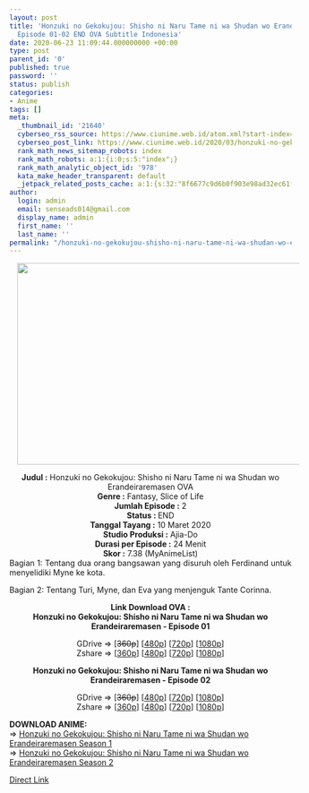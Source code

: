 ```yaml
---
layout: post
title: 'Honzuki no Gekokujou: Shisho ni Naru Tame ni wa Shudan wo Erandeiraremasen
  Episode 01-02 END OVA Subtitle Indonesia'
date: 2020-06-23 11:09:44.000000000 +00:00
type: post
parent_id: '0'
published: true
password: ''
status: publish
categories:
- Anime
tags: []
meta:
  _thumbnail_id: '21640'
  cyberseo_rss_source: https://www.ciunime.web.id/atom.xml?start-index=1051&max-results=150
  cyberseo_post_link: https://www.ciunime.web.id/2020/03/honzuki-no-gekokujou-shisho-ni-naru.html
  rank_math_news_sitemap_robots: index
  rank_math_robots: a:1:{i:0;s:5:"index";}
  rank_math_analytic_object_id: '978'
  kata_make_header_transparent: default
  _jetpack_related_posts_cache: a:1:{s:32:"8f6677c9d6b0f903e98ad32ec61f8deb";a:2:{s:7:"expires";i:1644732620;s:7:"payload";a:0:{}}}
author:
  login: admin
  email: senseads014@gmail.com
  display_name: admin
  first_name: ''
  last_name: ''
permalink: "/honzuki-no-gekokujou-shisho-ni-naru-tame-ni-wa-shudan-wo-erandeiraremasen-episode-01-02-end-ova-subtitle-indonesia/"
---
```

<div class="separator" style="clear: both; text-align: center;"><a href="https://1.bp.blogspot.com/-xr_86qQOS84/Xmex3A3gLPI/AAAAAAAAd8Q/XqHYrENNHPMspMX55fthrsAmb74B_R7cgCLcBGAsYHQ/s1600/Honzuki%2Bno%2BGekokujou%2B-%2BShisho%2Bni%2BNaru%2BTame%2Bni%2Bwa%2BShudan%2Bwo%2BErandeiraremasen.jpg" imageanchor="1" style="margin-left: 1em; margin-right: 1em;"><img border="0" data-original-height="720" data-original-width="1280" height="360" src="{{ site.baseurl }}/assets/2020/06/Honzuki%2Bno%2BGekokujou%2B-%2BShisho%2Bni%2BNaru%2BTame%2Bni%2Bwa%2BShudan%2Bwo%2BErandeiraremasen.jpg" width="640" /></a></div>
<p>
<div style="text-align: center;"><b>Judul</b><b><b>&nbsp;</b>:</b>&nbsp;Honzuki no Gekokujou: Shisho ni Naru Tame ni wa Shudan wo Erandeiraremasen OVA</div>
<div style="text-align: center;"><b>Genre :</b>&nbsp;Fantasy, Slice of Life</div>
<div style="text-align: center;"><b>Jumlah Episode :</b>&nbsp;2<br /><b>Status :&nbsp;</b>END<br /><b>Tanggal Tayang :</b>&nbsp;10 Maret 2020<br /><b>Studio Produksi :</b>&nbsp;Ajia-Do<br /><b>Durasi per Episode :</b>&nbsp;24 Menit</div>
<div style="text-align: center;"><b>Skor :</b>&nbsp;7.38 (MyAnimeList)</div>
<div style="text-align: center;"></div>
<div style="text-align: justify;">Bagian 1: Tentang dua orang bangsawan yang disuruh oleh Ferdinand untuk menyelidiki Myne ke kota.</p>
<p>Bagian 2: Tentang Turi, Myne, dan Eva yang menjenguk Tante Corinna.</p></div>
<div style="text-align: justify;"></div>
<div style="text-align: justify;"></div>
<div style="text-align: center;"><b>Link Download&nbsp;OVA&nbsp;:</b></div>
<div style="text-align: center;"><b>Honzuki no Gekokujou: Shisho ni Naru Tame ni wa Shudan wo Erandeiraremasen&nbsp;- Episode 01</b></p>
<div style="text-align: center;">GDrive =&gt; [<strike>360p</strike>] [<a href="https://drive.google.com/uc?export=download&amp;id=1VrspJE05gnZTjX3gYVgmveI3ToI-bxfG" target="_blank" rel="noopener">480p</a>] [<a href="https://drive.google.com/uc?export=download&amp;id=1ZRbZ5_vwg9jtncl5eleiT3VOmqk12Ap-" target="_blank" rel="noopener">720p</a>] [<a href="https://drive.google.com/uc?id=1E3igDHS67wPqzcrQtKweaC90jthzx6JX" target="_blank" rel="noopener">1080p</a>]<br />Zshare =&gt; [<a href="https://www42.zippyshare.com/v/LGXvwkvm/file.html" target="_blank" rel="noopener">360p</a>] [<a href="https://www58.zippyshare.com/v/EoRxeh18/file.html" target="_blank" rel="noopener">480p</a>] [<a href="https://www30.zippyshare.com/v/7EsALGuS/file.html" target="_blank" rel="noopener">720p</a>] [<a href="https://www17.zippyshare.com/v/AFUteF0d/file.html" target="_blank" rel="noopener">1080p</a>]</p>
<p><b>Honzuki no Gekokujou: Shisho ni Naru Tame ni wa Shudan wo Erandeiraremasen&nbsp;- Episode 02</b></p>
<p>GDrive =&gt; [<strike>360p</strike>] [<a href="https://drive.google.com/uc?export=download&amp;id=1XE5tKEOn-5VO4Pr3-omRgptFpAb_wUy9" target="_blank" rel="noopener">480p</a>] [<a href="https://drive.google.com/uc?export=download&amp;id=1XWuUnIWCw0t4GvMb6O__3MOXBv6CR2iX" target="_blank" rel="noopener">720p</a>] [<a href="https://drive.google.com/uc?id=1hW4vDkZDQ1uwVDMbK9OBaJ65QJotrfiB" target="_blank" rel="noopener">1080p</a>]<br />Zshare =&gt; [<a href="https://www67.zippyshare.com/v/of2nzdMj/file.html" target="_blank" rel="noopener">360p</a>] [<a href="https://www44.zippyshare.com/v/vMUmkYa7/file.html" target="_blank" rel="noopener">480p</a>] [<a href="https://www84.zippyshare.com/v/YDE04Old/file.html" target="_blank" rel="noopener">720p</a>] [<a href="https://www20.zippyshare.com/v/jmYNSpbu/file.html" target="_blank" rel="noopener">1080p</a>]
<div style="text-align: left;"></div>
<div style="text-align: left;"></div>
<div style="text-align: left;"><b>DOWNLOAD ANIME:</b></div>
<div style="text-align: left;"></div>
<div style="text-align: left;">
<div style="text-align: left;">=&gt;&nbsp;<a href="https://www.ciunime.web.id/2019/12/honzuki-no-gekokujou-shisho-ni-naru.html" target="_blank" rel="noopener">Honzuki no Gekokujou: Shisho ni Naru Tame ni wa Shudan wo Erandeiraremasen Season 1</a></div>
<div style="text-align: left;">=&gt;&nbsp;<a href="https://www.ciunime.web.id/2020/06/honzuki-no-gekokujou-shisho-ni-naru.html" target="_blank" rel="noopener">Honzuki no Gekokujou: Shisho ni Naru Tame ni wa Shudan wo Erandeiraremasen Season 2</a></div>
<p></div>
</div>
</div>
<link rel="stylesheet" href="https://cdnjs.cloudflare.com/ajax/libs/font-awesome/4.7.0/css/font-awesome.min.css" />
<div class="divbtn"> <a href="https://handymansurrender.com/fihup8buzv?key=94550f7ce39444073321dde3b8782f97" class="btn"><i class="fa fa-download"></i> Direct Link</a> </div>
